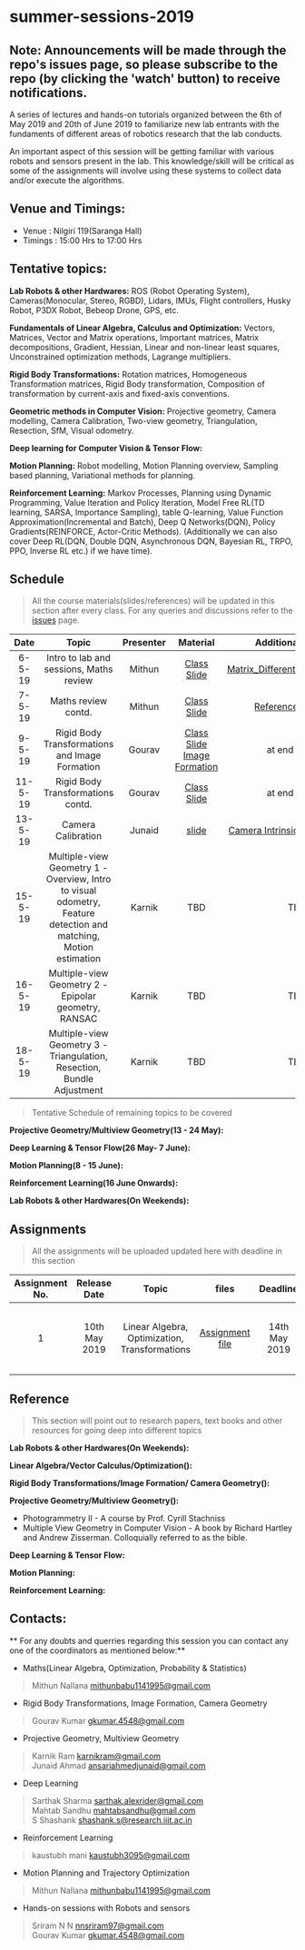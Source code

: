 # summer-sessions-2019

## Note: Announcements will be made through the repo's issues page, so please subscribe to the repo (by clicking the 'watch' button) to receive notifications.

A series of lectures and hands-on tutorials organized between the 6th of May 2019 and 20th of June 2019 to familiarize new lab entrants with the fundaments of different areas of robotics research that the lab conducts.

An important aspect of this session will be getting familiar with various robots and sensors present in the lab. This knowledge/skill will be critical as some of the assignments will involve using these systems to collect data and/or execute the algorithms.

## Venue and Timings:
* Venue : Nilgiri 119(Saranga Hall)
* Timings : 15:00 Hrs to 17:00 Hrs 


## Tentative topics:

**Lab Robots & other Hardwares:** ROS (Robot Operating System), Cameras(Monocular, Stereo, RGBD), Lidars, IMUs, Flight controllers, Husky Robot, P3DX Robot, Bebeop Drone, GPS, etc.

**Fundamentals of Linear Algebra, Calculus and Optimization:** Vectors, Matrices, Vector and Matrix operations, Important matrices, Matrix decompositions, Gradient, Hessian, Linear and non-linear least squares, Unconstrained optimization methods, Lagrange multipliers.

**Rigid Body Transformations:** Rotation matrices, Homogeneous Transformation matrices, Rigid Body transformation, Composition of transformation by current-axis and fixed-axis conventions.

**Geometric methods in Computer Vision:** Projective geometry, Camera modelling, Camera Calibration, Two-view geometry, Triangulation, Resection, SfM, Visual odometry.


**Deep learning for Computer Vision & Tensor Flow:**

**Motion Planning:** Robot modelling, Motion Planning overview, Sampling based planning, Variational methods for planning.

**Reinforcement Learning:** Markov Processes, Planning using Dynamic Programming, Value Iteration and Policy Iteration, Model Free RL(TD learning, SARSA, Importance Sampling), table Q-learning,  Value Function Approximation(Incremental and Batch), Deep Q Networks(DQN), Policy Gradients(REINFORCE, Actor-Critic Methods). (Additionally we can also cover Deep RL(DQN, Double DQN, Asynchronous DQN, Bayesian RL, TRPO, PPO, Inverse RL etc.)  if we have time).

## Schedule
>All the course materials(slides/references) will be updated in this section after every class.
>For any queries and discussions refer to the [issues](https://github.com/iiith-rrc/summer-sessions-2019/issues) page.

|  Date  |       Topic       |  Presenter     |        Material       |     Additional Reading     |
|:------:|:-----------------:|:-----------:|:---------------------:|:--------------------------:|
|6-5-19  | Intro to lab and sessions, Maths review| Mithun | [Class Slide](https://drive.google.com/file/d/1T3O_9q3hSKVw88LsjtCXCmZFFpd-cs8Z/view)| [Matrix_Differentiation_Reference](https://atmos.washington.edu/~dennis/MatrixCalculus.pdf)                        |
|7-5-19  | Maths review contd.| Mithun    |          [Class Slide](https://drive.google.com/file/d/1QfuChvRevKoIc9g_OQqpIUxI-9TPlcx_/view)     | [Reference Materials](https://github.com/iiith-rrc/summer-sessions-2019/issues/2)                       |
|9-5-19  | Rigid Body Transformations and Image Formation| Gourav    |         [Class Slide Image Formation](https://drive.google.com/open?id=1Rn7wZ-S5Dr-DfSaL6Vze6a1aAN9idWqd)     | at end of slide                        |
|11-5-19  | Rigid Body Transformations contd.| Gourav     |          [Class Slide](https://drive.google.com/open?id=1iIF4Qt043ALe-Wo7pWnKMGqminWrqdjg)     | at end of slide                        |
|13-5-19  | Camera Calibration| Junaid     |          [slide](https://drive.google.com/file/d/0B09edifas--WT2dvbF9xVkpZRXRQT010dGlCMm5iLWl1blpZ/view)    |  [Camera Intrinsics and Extrinsics](https://drive.google.com/file/d/17vTRpqAx3cDJLlrYZ0kXZ6fQYcmyhKIR/view)                       |
|15-5-19  | Multiple-view Geometry 1 - Overview, Intro to visual odometry, Feature detection and matching, Motion estimation | Karnik | TBD | TBD|
|16-5-19  | Multiple-view Geometry 2 - Epipolar geometry, RANSAC | Karnik | TBD | TBD|
|18-5-19  | Multiple-view Geometry 3 - Triangulation, Resection, Bundle Adjustment | Karnik | TBD | TBD|

>Tentative Schedule of remaining topics to be covered

**Projective Geometry/Multiview Geometry(13 - 24 May):**

**Deep Learning & Tensor Flow(26 May- 7 June):**

**Motion Planning(8 - 15 June):**

**Reinforcement Learning(16 June Onwards):**

**Lab Robots & other Hardwares(On Weekends):**

## Assignments
>All the assignments will be uploaded updated here with deadline in this section

| Assignment No. | Release Date |       Topic      |       files        | Deadline| Extra Info |
|:--------------:|:------------:|:----------------:|:------------------:|:-------:|:-------:|
| 1              | 10th May 2019          | Linear Algebra, Optimization, Transformations              | [Assignment file](https://drive.google.com/file/d/1Vu6af6LKr7D_N-EFToYC0MuNv9F8MXC-/view)                | 14th May 2019     |mail to [Mithun](mailto:mithunbabu1141995@gmail.com) with your name and ID|

## Reference
>This section will point out to research papers, text books and other resources for going deep into different topics

**Lab Robots & other Hardwares(On Weekends):**

**Linear Algebra/Vector Calculus/Optimization():**

**Rigid Body Transformations/Image Formation/ Camera Geometry():**

**Projective Geometry/Multiview Geometry():**


* Photogrammetry II - A course by Prof. Cyrill Stachniss
* Multiple View Geometry in Computer Vision - A book by Richard Hartley and Andrew Zisserman. Colloquially referred to as the bible.

**Deep Learning & Tensor Flow:**

**Motion Planning:**

**Reinforcement Learning:**


## Contacts:
** For any doubts and querries regarding this session you can contact any one of the coordinators as mentioned below:**
* Maths(Linear Algebra, Optimization, Probability & Statistics)
>Mithun Nallana <mithunbabu1141995@gmail.com><br />
* Rigid Body Transformations, Image Formation, Camera Geometry
>Gourav Kumar <gkumar.4548@gmail.com><br />
* Projective Geometry, Multiview Geometry
>Karnik Ram <karnikram@gmail.com><br />
>Junaid Ahmad <ansariahmedjunaid@gmail.com><br />
* Deep Learning
>Sarthak Sharma <sarthak.alexrider@gmail.com><br />
>Mahtab Sandhu <mahtabsandhu@gmail.com><br />
>S Shashank <shashank.s@research.iiit.ac.in><br />
* Reinforcement Learning
>kaustubh mani <kaustubh3095@gmail.com><br />
* Motion Planning and Trajectory Optimization
>Mithun Nallana <mithunbabu1141995@gmail.com><br />
* Hands-on sessions with Robots and sensors
>Sriram N N <nnsriram97@gmail.com><br />
>Gourav Kumar <gkumar.4548@gmail.com><br />
